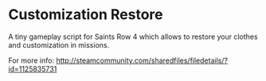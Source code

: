 # Customization Restore
A tiny gameplay script for Saints Row 4 which allows to restore your clothes and customization in missions.

For more info: http://steamcommunity.com/sharedfiles/filedetails/?id=1125835731
